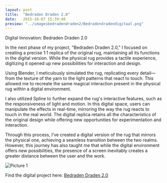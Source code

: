 ```yaml
---
layout: post
title:  "Bedraden Draden 2.0"
date:   2015-10-07 15:39:40
preview: "../imagesbedradendraden2/Bedradendradendigitaal.png"
---
```



Digital Innovation: Bedraden Draden 2.0

In the next phase of my project, "Bedraden Draden 2.0," I focused on creating a precise 1:1 replica of the original rug, maintaining all its functions in the digital version. While the physical rug provides a tactile experience, digitizing it opened up new possibilities for interaction and design.

Using Blender, I meticulously simulated the rug, replicating every detail—from the texture of the yarn to the light patterns that react to touch. This allowed me to recreate the same magical interaction present in the physical rug within a digital environment.

I also utilized Spline to further expand the rug's interactive features, such as the responsiveness of light and motion. In this digital space, users can manipulate the effects in real-time, mirroring the way the rug reacts to touch in the real world. The digital replica retains all the characteristics of the original design while offering new opportunities for experimentation and interaction.

Through this process, I’ve created a digital version of the rug that mirrors the physical one, achieving a seamless transition between the two realms. However, this journey has also taught me that while the digital environment offers new possibilities, the presence of a screen inevitably creates a greater distance between the user and the work.

![Picture 1](../../../../imagesbedradendraden2/Bedradendradendigitaal.png) 

Find the digital project here:
[Bedraden Draden 2.0](https://my.spline.design/untitled-830011f998efa79f126a02821e0ba6ba/)
